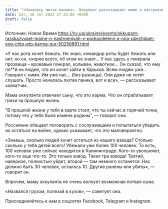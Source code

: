 ```yaml
---
title: "«Началась лютая паника». Оккупант рассказывает маме о настроениях в подразделении, а она убеждает его, что это «карма» — перехват разведки"
date: Sat, 16 Jul 2022 17:25:00 +0300
draft: false
---
```

Источник: Новое Время https://nv.ua/ukraine/events/okkupant-rasskazyvaet-mame-o-nastroeniyah-v-podrazdelenii-a-ona-ubezhdaet-ego-chto-eto-karma-gur-50256891.html


«У нас рота хочет бежать. Не знаю, командир роты будет бежать или нет, но он, скорее всего, об этом не знает… У нас здесь у генерала прозвища – кровавый генерал, колыван, животное… Он сказал, что ему по**й на людей, что он хочет зайти в Харьков. Всем людям уже... Говорил с ними. Им уже нас… (без разницы). Они даже не хотят слушать. Просто началась лютая паника, вот и все», — рассказывает захватчик.

Мама оккупанта отвечает сыну, что это карма. Что он отрабатывает грехи за прошлую жизнь.

"В прошлой жизни у тебя в карте стоит, что ты сейчас в горячей точке, потому что у тебя была измена родины", — говорит она.

Россиянин обещает поговорить с сослуживцами и попытаться убедить их остаться на войне, однако указывает, что это маловероятно.



«Знаешь, сколько людей хочет остаться из нашего взвода? Столько сколько у тебя детей всего! Убежали уже более 100 человек. То есть, 100 человек уже сейчас находятся в Калининграде. Кого-то увольняют, кого-то еще что-то. Это только взвод. Таких три взвода! Третий, наверное, полностью уйдет, второй — там немного останется. Нас должно быть 30 человек, осталось 10. Другие ранены или убиты», — говорит он.

Впрочем, маму оккупанта не очень волнует возможная потеря сына.

«Назвался грузом, полезай в кузов», — советует она.

Присоединяйтесь к нам в соцсетях Facebook, Telegram и Instagram.
